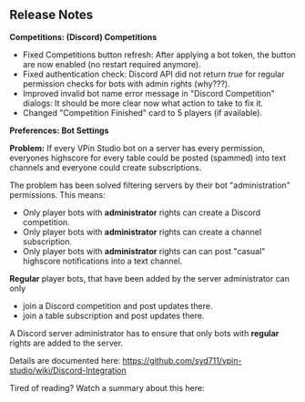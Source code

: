 ## Release Notes


**Competitions: (Discord) Competitions**

- Fixed Competitions button refresh: After applying a bot token, the button are now enabled (no restart required anymore).
- Fixed authentication check: Discord API did not return *true* for regular permission checks for bots with admin rights (why???).
- Improved invalid bot name error message in "Discord Competition" dialogs: It should be more clear now what action to take to fix it.
- Changed "Competition Finished" card to 5 players (if available).

**Preferences: Bot Settings**

**Problem:** If every VPin Studio bot on a server has every permission, everyones highscore for every table could be posted (spammed) into text channels and everyone could create subscriptions.

The problem has been solved filtering servers by their bot "administration" permissions.
This means:

- Only player bots with **administrator** rights can create a Discord competition.
- Only player bots with **administrator** rights can create a channel subscription.
- Only player bots with **administrator** rights can can post "casual" highscore notifications into a text channel.


**Regular** player bots, that have been added by the server administrator can only
- join a Discord competition and post updates there.
- join a table subscription and post updates there.

A Discord server administrator has to ensure that only bots with **regular** rights are added to the server.

Details are documented here: https://github.com/syd711/vpin-studio/wiki/Discord-Integration


Tired of reading? Watch a summary about this here: 
